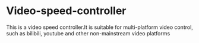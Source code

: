 # Video-speed-controller
This is a video speed controller.It is suitable for multi-platform video control, such as bilibili, youtube and other non-mainstream video platforms
